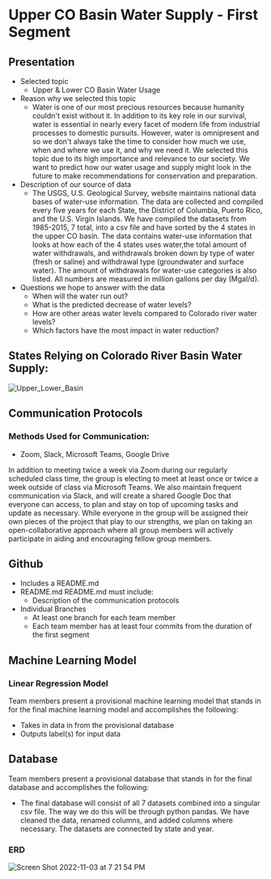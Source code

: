 # Upper CO Basin Water Supply - First Segment

## Presentation
- Selected topic
  - Upper & Lower CO Basin Water Usage
- Reason why we selected this topic
  - Water is one of our most precious resources because humanity couldn't exist without it. In addition to its key role in our survival, water is essential in nearly every facet of modern life from industrial processes to domestic pursuits. However, water is omnipresent and so we don't always take the time to consider how much we use, when and where we use it, and why we need it. We selected this topic due to its high importance and relevance to our society. We want to predict how our water usage and supply might look in the future to make recommendations for conservation and preparation.
- Description of our source of data
  - The USGS, U.S. Geological Survey, website maintains national data bases of water-use information. The data are collected and compiled every five years for each State, the District of Columbia, Puerto Rico, and the U.S. Virgin Islands. We have compiled the datasets from 1985-2015, 7 total, into a csv file and have sorted by the 4 states in the upper CO basin. The data contains water-use information that looks at how each of the 4 states uses water,the total amount of water withdrawals, and withdrawals broken down by type of water (fresh or saline) and withdrawal type (groundwater and surface water). The amount of withdrawals for water-use categories is also listed. All numbers are measured in million gallons per day (Mgal/d). 
- Questions we hope to answer with the data
   -  When will the water run out? 
   -  What is the predicted decrease of water levels? 
   -  How are other areas water levels compared to Colorado river water levels? 
   -  Which factors have the most impact in water reduction?

## States Relying on Colorado River Basin Water Supply:

![Upper_Lower_Basin](https://user-images.githubusercontent.com/105175961/199853643-227281eb-0fda-4b28-a371-13f5b090a121.png)


## Communication Protocols

### Methods Used for Communication: 

- Zoom, Slack, Microsoft Teams, Google Drive

In addition to meeting twice a week via Zoom during our regularly scheduled class time, the group is electing to meet at least once or twice a week outside of class via Microsoft Teams. We also maintain frequent communication via Slack, and will create a shared Google Doc that everyone can access, to plan and stay on top of upcoming tasks and update as necessary. While everyone in the group will be assigned their own pieces of the project that play to our strengths, we plan on taking an open-collaborative approach where all group members will actively participate in aiding and encouraging fellow group members.

## Github
- Includes a README.md
- README.md README.md must include: 
   - Description of the communication protocols
- Individual Branches 
  - At least one branch for each team member 
  - Each team member has at least four commits from the duration of the first segment 
  
## Machine Learning Model
### Linear Regression Model
Team members present a provisional machine learning model that stands in for the final machine learning model and accomplishes the following:
- Takes in data in from the provisional database 
- Outputs label(s) for input data

## Database
Team members present a provisional database that stands in for the final database and accomplishes the following: 
- The final database will consist of all 7 datasets combined into a singular csv file. The way we do this will be through python pandas. We have cleaned the data, renamed columns, and added columns where necessary. The datasets are connected by state and year. 
### ERD
![Screen Shot 2022-11-03 at 7 21 54 PM](https://user-images.githubusercontent.com/105477190/199864869-24dd3b64-c438-4a93-9b8d-29a6d4908a83.png)

